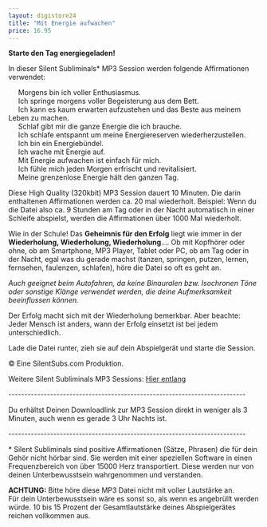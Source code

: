 ```yaml
---
layout: digistore24
title: "Mit Energie aufwachen"
price: 16.95
---
```

<p><strong>Starte den Tag energiegeladen!</strong></p>
<p>In dieser Silent Subliminals* MP3 Session werden folgende Affirmationen verwendet:</p>
<p>&#xA0;&#xA0;&#xA0;&#xA0; Morgens bin ich voller Enthusiasmus.<br>&#xA0;&#xA0;&#xA0;&#xA0; Ich springe morgens voller Begeisterung aus dem Bett.<br>&#xA0;&#xA0;&#xA0;&#xA0; Ich kann es kaum erwarten aufzustehen und das Beste aus meinem Leben zu machen.<br>&#xA0;&#xA0;&#xA0;&#xA0; Schlaf gibt mir die ganze Energie die ich brauche.<br>&#xA0;&#xA0;&#xA0;&#xA0; Ich schlafe entspannt um meine Energiereserven wiederherzustellen.<br>&#xA0;&#xA0;&#xA0;&#xA0; Ich bin ein Energieb&#xFC;ndel.<br>&#xA0;&#xA0;&#xA0;&#xA0; Ich wache mit Energie auf.<br>&#xA0;&#xA0;&#xA0;&#xA0; Mit Energie aufwachen ist einfach f&#xFC;r mich.<br>&#xA0;&#xA0;&#xA0;&#xA0; Ich f&#xFC;hle mich jeden Morgen erfrischt und revitalisiert.<br>&#xA0;&#xA0;&#xA0;&#xA0; Meine grenzenlose Energie h&#xE4;lt den ganzen Tag.</p>
<p>Diese High Quality (320kbit) MP3 Session dauert 10 Minuten. Die darin enthaltenen Affirmationen werden ca. 20 mal wiederholt. Beispiel: Wenn du die Datei also ca. 9 Stunden am Tag oder in der Nacht automatisch in einer Schleife abspielst, werden die Affirmationen &#xFC;ber 1000 Mal wiederholt.</p>
<p>Wie in der Schule! Das <strong>Geheimnis f&#xFC;r den Erfolg</strong> liegt wie immer in der <strong>Wiederholung, Wiederholung, Wiederholung</strong>.... Ob mit Kopfh&#xF6;rer oder ohne, ob am Smartphone, MP3 Player, Tablet oder PC, ob am Tag oder in der Nacht, egal was du gerade machst (tanzen, springen, putzen, lernen, fernsehen, faulenzen, schlafen), h&#xF6;re die Datei so oft es geht an.</p>
<p><em>Auch geeignet beim Autofahren, da keine Binauralen bzw. Isochronen T&#xF6;ne oder sonstige Kl&#xE4;nge verwendet werden, die deine Aufmerksamkeit beeinflussen k&#xF6;nnen.</em></p>
<p>Der Erfolg macht sich mit der Wiederholung bemerkbar. Aber beachte: Jeder Mensch ist anders, wann der Erfolg einsetzt ist bei jedem unterschiedlich.</p>
<p>Lade die Datei runter, zieh sie auf dein Abspielger&#xE4;t und starte die Session.</p>
<p>&#xA9; Eine SilentSubs.com Produktion.</p>
<p>Weitere Silent Subliminals MP3 Sessions: <a href="http://silentsubs.com" target="_blank">Hier entlang</a></p>
<p>--------------------------------------------------------------------------</p>
<p>Du erh&#xE4;ltst Deinen Downloadlink zur MP3 Session direkt in weniger als 3 Minuten, auch wenn es gerade 3 Uhr Nachts ist.</p>
<p>--------------------------------------------------------------------------</p>
<p>* Silent Subliminals sind positive Affirmationen (S&#xE4;tze, Phrasen) die f&#xFC;r dein Geh&#xF6;r nicht h&#xF6;rbar sind. Sie werden mit einer speziellen Software in einen Frequenzbereich von &#xFC;ber 15000 Herz transportiert. Diese werden nur von deinen Unterbewusstsein wahrgenommen und verstanden.</p>
<p><strong>ACHTUNG:</strong> Bitte h&#xF6;re diese MP3 Datei nicht mit voller Lautst&#xE4;rke an. <br>F&#xFC;r dein Unterbewusstsein w&#xE4;re es sonst so, als wenn es angebr&#xFC;llt werden w&#xFC;rde. 10 bis 15 Prozent der Gesamtlautst&#xE4;rke deines Abspielger&#xE4;tes reichen vollkommen aus.&#xA0;</p>
